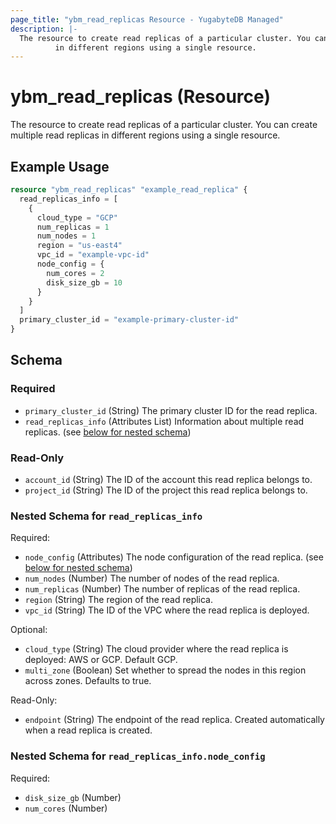```yaml
---
page_title: "ybm_read_replicas Resource - YugabyteDB Managed"
description: |-
  The resource to create read replicas of a particular cluster. You can create multiple read replicas
          in different regions using a single resource.
---
```


# ybm_read_replicas (Resource)

The resource to create read replicas of a particular cluster. You can create multiple read replicas
		in different regions using a single resource.


## Example Usage

```terraform
resource "ybm_read_replicas" "example_read_replica" {
  read_replicas_info = [ 
    {
      cloud_type = "GCP"
      num_replicas = 1
      num_nodes = 1
      region = "us-east4"
      vpc_id = "example-vpc-id"
      node_config = {
        num_cores = 2
        disk_size_gb = 10
      }
    }
  ]
  primary_cluster_id = "example-primary-cluster-id"
}
```

<!-- schema generated by tfplugindocs -->
## Schema

### Required

- `primary_cluster_id` (String) The primary cluster ID for the read replica.
- `read_replicas_info` (Attributes List) Information about multiple read replicas. (see [below for nested schema](#nestedatt--read_replicas_info))

### Read-Only

- `account_id` (String) The ID of the account this read replica belongs to.
- `project_id` (String) The ID of the project this read replica belongs to.

<a id="nestedatt--read_replicas_info"></a>
### Nested Schema for `read_replicas_info`

Required:

- `node_config` (Attributes) The node configuration of the read replica. (see [below for nested schema](#nestedatt--read_replicas_info--node_config))
- `num_nodes` (Number) The number of nodes of the read replica.
- `num_replicas` (Number) The number of replicas of the read replica.
- `region` (String) The region of the read replica.
- `vpc_id` (String) The ID of the VPC where the read replica is deployed.

Optional:

- `cloud_type` (String) The cloud provider where the read replica is deployed: AWS or GCP. Default GCP.
- `multi_zone` (Boolean) Set whether to spread the nodes in this region across zones. Defaults to true.

Read-Only:

- `endpoint` (String) The endpoint of the read replica. Created automatically when a read replica is created.

<a id="nestedatt--read_replicas_info--node_config"></a>
### Nested Schema for `read_replicas_info.node_config`

Required:

- `disk_size_gb` (Number)
- `num_cores` (Number)

